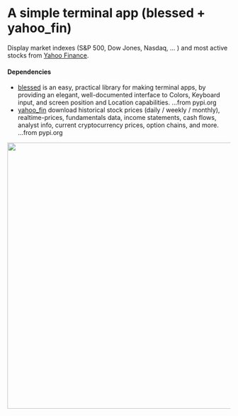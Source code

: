 # A simple terminal app (blessed + yahoo_fin)

Display market indexes (S&P 500, Dow Jones, Nasdaq, ... ) and most active stocks from [Yahoo Finance](https://finance.yahoo.com/most-active).

#### Dependencies

- [blessed](https://github.com/jquast/blessed) is an easy, practical library for making terminal apps, by providing an elegant, well-documented interface to Colors, Keyboard input, and screen position and Location capabilities. ...from pypi.org
- [yahoo_fin](https://github.com/atreadw1492/yahoo_fin) download historical stock prices (daily / weekly / monthly), realtime-prices, fundamentals data, income statements, cash flows, analyst info, current cryptocurrency prices, option chains, and more. ...from pypi.org


<p align="left">
<img src="https://github.com/phyunsj/blessed-terminal-app/blob/main/live_stock_ticker.gif" width="600px"/>
</p>



